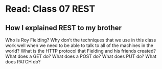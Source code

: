 # Read: Class 07 REST
## How I explained REST to my brother

Who is Roy Fielding?
Why don’t the techniques that we use in this class work well when we need to be able to talk to all of the machines in the world?
What is the HTTP protocol that Fielding and his friends created?
What does a GET do?
What does a POST do?
What does PUT do?
What does PATCH do?
